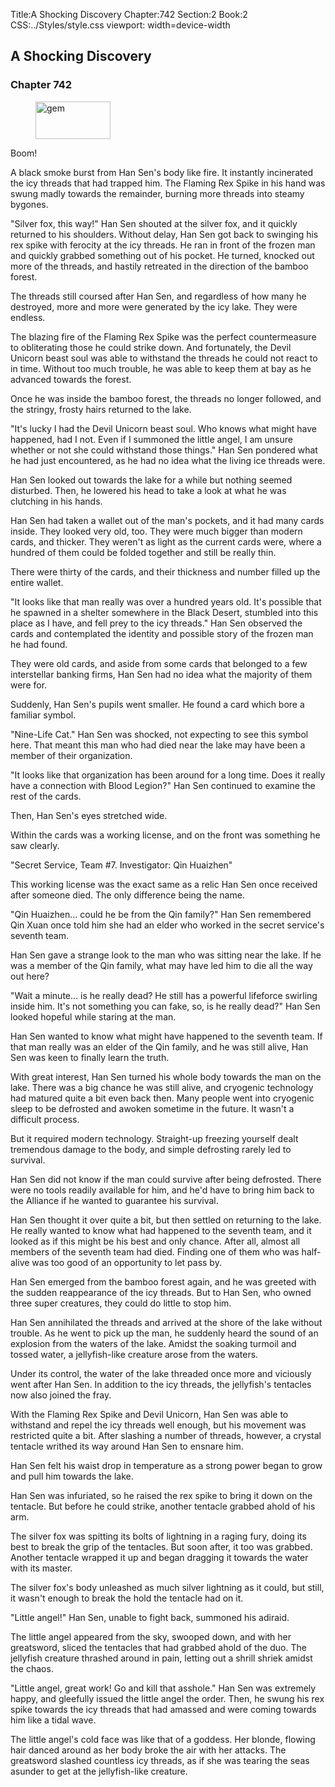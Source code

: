 Title:A Shocking Discovery 
Chapter:742 
Section:2 
Book:2 
CSS:../Styles/style.css 
viewport: width=device-width
  
## A Shocking Discovery
### Chapter 742
  
<figure>
	<img src="../Images/gem.gif" alt="gem" id="gem" width="120" height="60" />
</figure>
  

  
Boom!

A black smoke burst from Han Sen's body like fire. It instantly incinerated the icy threads that had trapped him. The Flaming Rex Spike in his hand was swung madly towards the remainder, burning more threads into steamy bygones.

"Silver fox, this way!" Han Sen shouted at the silver fox, and it quickly returned to his shoulders. Without delay, Han Sen got back to swinging his rex spike with ferocity at the icy threads. He ran in front of the frozen man and quickly grabbed something out of his pocket. He turned, knocked out more of the threads, and hastily retreated in the direction of the bamboo forest.

The threads still coursed after Han Sen, and regardless of how many he destroyed, more and more were generated by the icy lake. They were endless.

The blazing fire of the Flaming Rex Spike was the perfect countermeasure to obliterating those he could strike down. And fortunately, the Devil Unicorn beast soul was able to withstand the threads he could not react to in time. Without too much trouble, he was able to keep them at bay as he advanced towards the forest.

Once he was inside the bamboo forest, the threads no longer followed, and the stringy, frosty hairs returned to the lake.

"It's lucky I had the Devil Unicorn beast soul. Who knows what might have happened, had I not. Even if I summoned the little angel, I am unsure whether or not she could withstand those things." Han Sen pondered what he had just encountered, as he had no idea what the living ice threads were.

Han Sen looked out towards the lake for a while but nothing seemed disturbed. Then, he lowered his head to take a look at what he was clutching in his hands.

Han Sen had taken a wallet out of the man's pockets, and it had many cards inside. They looked very old, too. They were much bigger than modern cards, and thicker. They weren't as light as the current cards were, where a hundred of them could be folded together and still be really thin.

There were thirty of the cards, and their thickness and number filled up the entire wallet.

"It looks like that man really was over a hundred years old. It's possible that he spawned in a shelter somewhere in the Black Desert, stumbled into this place as I have, and fell prey to the icy threads." Han Sen observed the cards and contemplated the identity and possible story of the frozen man he had found.

They were old cards, and aside from some cards that belonged to a few interstellar banking firms, Han Sen had no idea what the majority of them were for.

Suddenly, Han Sen's pupils went smaller. He found a card which bore a familiar symbol.

"Nine-Life Cat." Han Sen was shocked, not expecting to see this symbol here. That meant this man who had died near the lake may have been a member of their organization.

"It looks like that organization has been around for a long time. Does it really have a connection with Blood Legion?" Han Sen continued to examine the rest of the cards.

Then, Han Sen's eyes stretched wide.

Within the cards was a working license, and on the front was something he saw clearly.

"Secret Service, Team #7. Investigator: Qin Huaizhen"

This working license was the exact same as a relic Han Sen once received after someone died. The only difference being the name.

"Qin Huaizhen... could he be from the Qin family?" Han Sen remembered Qin Xuan once told him she had an elder who worked in the secret service's seventh team.

Han Sen gave a strange look to the man who was sitting near the lake. If he was a member of the Qin family, what may have led him to die all the way out here?

"Wait a minute... is he really dead? He still has a powerful lifeforce swirling inside him. It's not something you can fake, so, is he really dead?" Han Sen looked hopeful while staring at the man.

Han Sen wanted to know what might have happened to the seventh team. If that man really was an elder of the Qin family, and he was still alive, Han Sen was keen to finally learn the truth.

With great interest, Han Sen turned his whole body towards the man on the lake. There was a big chance he was still alive, and cryogenic technology had matured quite a bit even back then. Many people went into cryogenic sleep to be defrosted and awoken sometime in the future. It wasn't a difficult process.

But it required modern technology. Straight-up freezing yourself dealt tremendous damage to the body, and simple defrosting rarely led to survival.

Han Sen did not know if the man could survive after being defrosted. There were no tools readily available for him, and he'd have to bring him back to the Alliance if he wanted to guarantee his survival.

Han Sen thought it over quite a bit, but then settled on returning to the lake. He really wanted to know what had happened to the seventh team, and it looked as if this might be his best and only chance. After all, almost all members of the seventh team had died. Finding one of them who was half-alive was too good of an opportunity to let pass by.

Han Sen emerged from the bamboo forest again, and he was greeted with the sudden reappearance of the icy threads. But to Han Sen, who owned three super creatures, they could do little to stop him.

Han Sen annihilated the threads and arrived at the shore of the lake without trouble. As he went to pick up the man, he suddenly heard the sound of an explosion from the waters of the lake. Amidst the soaking turmoil and tossed water, a jellyfish-like creature arose from the waters.

Under its control, the water of the lake threaded once more and viciously went after Han Sen. In addition to the icy threads, the jellyfish's tentacles now also joined the fray.

With the Flaming Rex Spike and Devil Unicorn, Han Sen was able to withstand and repel the icy threads well enough, but his movement was restricted quite a bit. After slashing a number of threads, however, a crystal tentacle writhed its way around Han Sen to ensnare him.

Han Sen felt his waist drop in temperature as a strong power began to grow and pull him towards the lake.

Han Sen was infuriated, so he raised the rex spike to bring it down on the tentacle. But before he could strike, another tentacle grabbed ahold of his arm.

The silver fox was spitting its bolts of lightning in a raging fury, doing its best to break the grip of the tentacles. But soon after, it too was grabbed. Another tentacle wrapped it up and began dragging it towards the water with its master.

The silver fox's body unleashed as much silver lightning as it could, but still, it wasn't enough to break the hold the tentacle had on it.

"Little angel!" Han Sen, unable to fight back, summoned his adiraid.

The little angel appeared from the sky, swooped down, and with her greatsword, sliced the tentacles that had grabbed ahold of the duo. The jellyfish creature thrashed around in pain, letting out a shrill shriek amidst the chaos.

"Little angel, great work! Go and kill that asshole." Han Sen was extremely happy, and gleefully issued the little angel the order. Then, he swung his rex spike towards the icy threads that had amassed and were coming towards him like a tidal wave.

The little angel's cold face was like that of a goddess. Her blonde, flowing hair danced around as her body broke the air with her attacks. The greatsword slashed countless icy threads, as if she was tearing the seas asunder to get at the jellyfish-like creature.